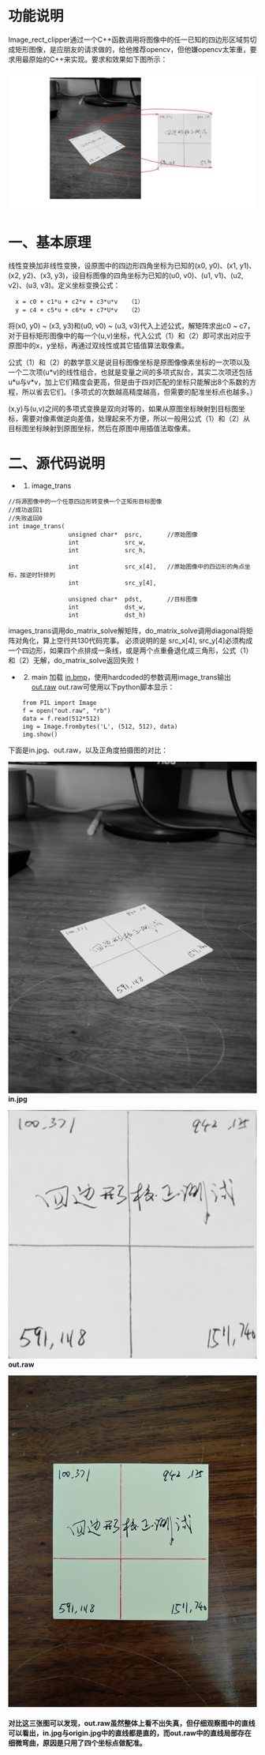 # 功能说明
Image_rect_clipper通过一个C++函数调用将图像中的任一已知的四边形区域剪切成矩形图像，是应朋友的请求做的，给他推荐opencv，但他嫌opencv太笨重，要求用最原始的C++来实现。要求和效果如下图所示：

![Alt](./images/trans.jpg)

# 一、基本原理
线性变换加非线性变换，设原图中的四边形四角坐标为已知的(x0, y0)、(x1, y1)、(x2, y2)、(x3, y3)，设目标图像的四角坐标为已知的(u0, v0)、(u1, v1)、(u2, v2)、(u3, v3)。定义坐标变换公式：
```
  x = c0 + c1*u + c2*v + c3*u*v   （1）
  y = c4 + c5*u + c6*v + c7*U*v   （2）
```
将(x0, y0) ~ (x3, y3)和(u0, v0) ~ (u3, v3)代入上述公式，解矩阵求出c0 ~ c7，对于目标矩形图像中的每一个(u,v)坐标，代入公式（1）和（2）即可求出对应于原图中的x，y坐标，再通过双线性或其它插值算法取像素。

公式（1）和（2）的数学意义是说目标图像坐标是原图像像素坐标的一次项以及一个二次项(u\*v)的线性组合，也就是变量之间的多项式拟合，其实二次项还包括u\*u与v\*v，加上它们精度会更高，但是由于四对匹配的坐标只能解出8个系数的方程，所以省去它们。（多项式的次数越高精度越高，但需要的配准坐标点也越多。）

(x,y)与(u,v)之间的多项式变换是双向对等的，如果从原图坐标映射到目标图坐标，需要对像素做逆向差值，处理起来不方便，所以一般用公式（1）和（2）从目标图坐标映射到原图坐标，然后在原图中用插值法取像素。

# 二、源代码说明

- 1. image_trans
```
//将源图像中的一个任意四边形转变换一个正矩形目标图像
//成功返回1
//失败返回0
int image_trans(
	             unsigned char*  psrc,       //原始图像
	             int             src_w,
	             int             src_h,

	             int             src_x[4],   //原始图像中的四边形的角点坐标，按逆时针排列
	             int             src_y[4],

	             unsigned char*  pdst,       //目标图像
	             int             dst_w,
	             int             dst_h)
```
images_trans调用do_matrix_solve解矩阵，do_matrix_solve调用diagonal将矩阵对角化，算上空行共130代码完事。
必须说明的是 src_x[4],  src_y[4]必须构成一个四边形，如果四个点排成一条线，或是两个点重叠退化成三角形，公式（1）和（2）无解，do_matrix_solve返回失败！

- 2. main
加载 [in.bmp](./src/in.bmp)，使用hardcoded的参数调用image_trans输出 [out.raw](./src/out.raw) out.raw可使用以下python脚本显示：
```
    from PIL import Image
    f = open("out.raw", "rb")
    data = f.read(512*512)
    img = Image.frombytes('L', (512, 512), data)
    img.show()
```
下面是in.jpg、out.raw，以及正角度拍摄图的对比：

![Alt](./images/in.jpg)
**in.jpg**

![Alt](./images/out.jpg)
**out.raw**

![Alt](./images/origin.jpg)

#### 对比这三张图可以发现，out.raw虽然整体上看不出失真，但仔细观察图中的直线可以看出，in.jpg与origin.jpg中的直线都是直的，而out.raw中的直线局部存在细微弯曲，原因是只用了四个坐标点做配准。
